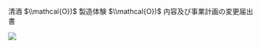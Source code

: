 清酒 $\\mathcal{O})$ 製造体験 $\\mathcal{O})$ 内容及び事業計画の変更届出書

![](https://www.nta.go.jp/tmp/0bb4f243-081a-4310-a17e-2995a8cae52c/images/9910aa8af4464c875dcfc26832521d55286a66fa54b32b46436fba89b7657944.jpg)